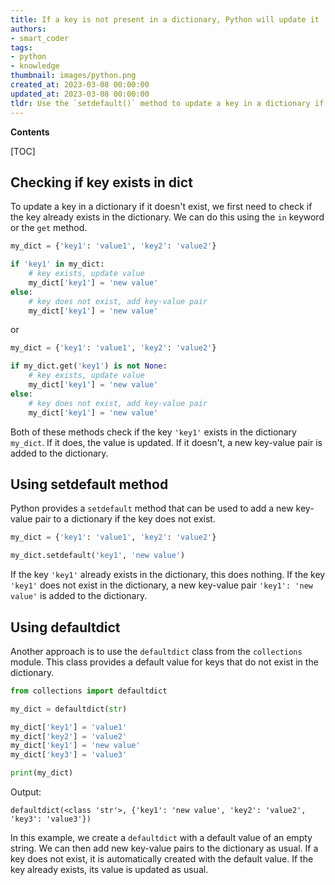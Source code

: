 ```yaml
---
title: If a key is not present in a dictionary, Python will update it
authors:
- smart_coder
tags:
- python
- knowledge
thumbnail: images/python.png
created_at: 2023-03-08 00:00:00
updated_at: 2023-03-08 00:00:00
tldr: Use the `setdefault()` method to update a key in a dictionary if it doesn`t exist.
---
```


**Contents**

[TOC]

## Checking if key exists in dict

To update a key in a dictionary if it doesn't exist, we first need to check if the key already exists in the dictionary. We can do this using the `in` keyword or the `get` method.

```python
my_dict = {'key1': 'value1', 'key2': 'value2'}

if 'key1' in my_dict:
    # key exists, update value
    my_dict['key1'] = 'new value'
else:
    # key does not exist, add key-value pair
    my_dict['key1'] = 'new value'
```

or

```python
my_dict = {'key1': 'value1', 'key2': 'value2'}

if my_dict.get('key1') is not None:
    # key exists, update value
    my_dict['key1'] = 'new value'
else:
    # key does not exist, add key-value pair
    my_dict['key1'] = 'new value'
```

Both of these methods check if the key `'key1'` exists in the dictionary `my_dict`. If it does, the value is updated. If it doesn't, a new key-value pair is added to the dictionary.


## Using setdefault method

Python provides a `setdefault` method that can be used to add a new key-value pair to a dictionary if the key does not exist.

```python
my_dict = {'key1': 'value1', 'key2': 'value2'}

my_dict.setdefault('key1', 'new value')
```

If the key `'key1'` already exists in the dictionary, this does nothing. If the key `'key1'` does not exist in the dictionary, a new key-value pair `'key1': 'new value'` is added to the dictionary.


## Using defaultdict

Another approach is to use the `defaultdict` class from the `collections` module. This class provides a default value for keys that do not exist in the dictionary.

```python
from collections import defaultdict

my_dict = defaultdict(str)

my_dict['key1'] = 'value1'
my_dict['key2'] = 'value2'
my_dict['key1'] = 'new value'
my_dict['key3'] = 'value3'

print(my_dict)
```

Output:

```
defaultdict(<class 'str'>, {'key1': 'new value', 'key2': 'value2', 'key3': 'value3'})
```

In this example, we create a `defaultdict` with a default value of an empty string. We can then add new key-value pairs to the dictionary as usual. If a key does not exist, it is automatically created with the default value. If the key already exists, its value is updated as usual.
